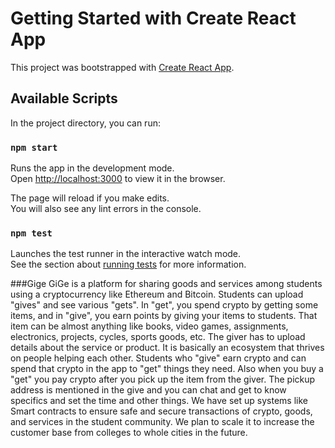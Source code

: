 # Getting Started with Create React App

This project was bootstrapped with [Create React App](https://github.com/facebook/create-react-app).

## Available Scripts

In the project directory, you can run:

### `npm start`

Runs the app in the development mode.\
Open [http://localhost:3000](http://localhost:3000) to view it in the browser.

The page will reload if you make edits.\
You will also see any lint errors in the console.

### `npm test`

Launches the test runner in the interactive watch mode.\
See the section about [running tests](https://facebook.github.io/create-react-app/docs/running-tests) for more information.

###Gige
GiGe is a platform for sharing goods and services among students using a cryptocurrency like Ethereum and Bitcoin.
Students can upload "gives" and see various "gets". In "get", you spend crypto by getting some items, and in "give", you earn points by giving your items to students. That item can be almost anything like books, video games, assignments, electronics, projects, cycles, sports goods, etc. The giver has to upload details about the service or product. It is basically an ecosystem that thrives on people helping each other. Students who "give" earn crypto and can spend that crypto in the app to "get" things they need. Also when you buy a "get" you pay crypto after you pick up the item from the giver. The pickup address is mentioned in the give and you can chat and get to know specifics and set the time and other things. We have set up systems like Smart contracts to ensure safe and secure transactions of crypto, goods, and services in the student community. We plan to scale it to increase the customer base from colleges to whole cities in the future.

